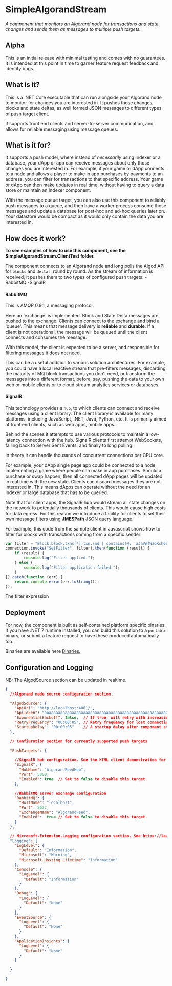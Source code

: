 # SimpleAlgorandStream
*A component that monitors an Algorand node for transactions and state changes and sends them as messages to multiple push targets.*

## Alpha

This is an initial release with minimal testing and comes with no guarantees. It is intended at this point in time to garner feature request feedback and identify bugs.


## What is it?

This is a .NET Core executable that can run alongside your Algorand node to monitor for changes you are interested in. It pushes those changes, blocks and state deltas, as well formed JSON messages to different types of push target client.

It supports front end clients and server-to-server communication, and allows for reliable messaging using message queues.

## What is it for?

It supports a push model, where instead of *necessarily* using Indexer or a database, your dApp or app can receive messages about only those changes you are interested in. For example, 
if your game or dApp connects to a node and allows a player to make in app purchases by payments to an address, you can filter for transactions
to that specific address. Your game or dApp can then make updates in real time, without having to query a data store or maintain an Indexer component.

With the message queue target, you can also use this component to reliably push messages to a queue, and then have a worker process consume those messages and update a database 
for post-hoc and ad-hoc queries later on. Your datastore would be compact as it would only contain the data you are interested in.

## How does it work?

**To see examples of how to use this component, see the SimpleAlgorandStream.ClientTest folder.**

The component connects to an Algorand node and long polls the Algod API for ``blocks`` and ``deltas``, round by round.
As the stream of information is received, it pushes them to two types of configured push targets:
-RabbitMQ 
-SignalR 

#### RabbitMQ

This is AMQP 0.9.1, a messaging protocol. 

Here an 'exchange' is implemented. Block and State Delta messages are pushed to the exchange. Clients can connect to the exchange and bind a 'queue'.
This means that message delivery is **reliable** and **durable**. If a client is not operational, the message will be queued until the client connects and consumes the message.

With this model, the client is expected to be a server, and responsible for filtering messages it does not need.

This can be a useful addition to various solution architectures. For example, you could have a local reactive stream that pre-filters messages, discarding the majority
of MQ block transactions you don't need, or transform the messages into a different format, before, say, pushing the data to your own web or mobile clients or
to cloud stream analytics services or databases.


#### SignalR

This technology provides a ``hub``, to which clients can connect and receive messages using a client library. The client library is available for many platforms, including JavaScript, .NET, Java, Python, etc.
It is primarily aimed at front end clients, such as web apps, mobile apps. 

Behind the scenes it attempts to use various protocols to maintain a low-latency connection with the hub. SignalR clients first attempt WebSockets, 
falling back to Server Sent Events, and finally to long polling.

In theory it can handle thousands of concurrent connections per CPU core.

For example, your dApp single page app could be connected to a node, implementing a game where people can make in app purchases. Should a purchase or swap happen, then all
connected dApp pages will be updated in real time with the new state. Clients can discard messages they are not interested in. This means dApps can operate without the need
for an Indexer or large database that has to be queried.

Note that for client apps, the SignalR hub would stream all state changes on the network to potentially thousands of clients. This would cause high costs for data egress.
For this reason we introduce a facility for clients to set their own message filters using **JMESPath** JSON query language.

For example, this code from the sample client in Javascript shows how to filter for blocks with transactions coming from a specific sender:

```javascript
var filter = "Block.block.txns[*].txn.snd | contains(@, 'aJaVAfWZoKsh6bc7KO1nfiamjthhF844i3txYJTkmVw=')";
connection.invoke("SetFilter", filter).then(function (result) {
    if (result) {
        console.log("Filter applied.");
    } else {
        console.log("Filter application failed.");
    }
}).catch(function (err) {
    return console.error(err.toString());
});
```

The filter expression 

## Deployment

For now, the component is built as self-contained platform specific binaries. If you have .NET 7 runtime installed, you can build this solution to a ``portable`` binary, or submit a feature request to have these produced automatically too.

Binaries are available here [Binaries.](https://github.com/FrankSzendzielarz/SimpleAlgorandStream/releases)

## Configuration and Logging

NB: The AlgodSource section can be updated in realtime.

```json
{
  //Algorand node source configuration section.

  "AlgodSource": {
    "ApiUri": "http://localhost:4001/",
    "ApiToken": "aaaaaaaaaaaaaaaaaaaaaaaaaaaaaaaaaaaaaaaaaaaaaaaaaaaaaaaaaaaaaaaa",
    "ExponentialBackoff": false,  // If true, will retry with increasing delay if the node is not available.
    "RetryFrequency": "00:00:05", // Retry frequency for lost connection when backoff is disabled.
    "StartupDelay": "00:00:05"    // A startup delay after component start up before messages are acquired and pumped to allow for development clients to launch without missing initial messages.
  },

  // Confiuration section for currently supported push targets

  "PushTargets": {
    
    //SignalR hub configuration. See the HTML client demonstration for usage.
    "SignalR": {
      "HubName": "AlgorandFeedHub",
      "Port": 5000,
      "Enabled": true  // Set to false to disable this target.
    },

    //RabbitMQ server exchange configuration
    "RabbitMQ": {
      "HostName": "localhost",
      "Port": 5672,
      "ExchangeName": "AlgorandFeed",
      "Enabled":  true // Set to false to disable this target.
    }
  },

  // Microsoft.Extension.Logging configuration section. See https://learn.microsoft.com/en-us/aspnet/core/fundamentals/logging/?view=aspnetcore-7.0
  "Logging": {
    "LogLevel": {
      "Default": "Information",
      "Microsoft": "Warning",
      "Microsoft.Hosting.Lifetime": "Information"
    },
    "Console": {
      "LogLevel": {
        "Default": "Information"
      }
    },
    "Debug": {
      "LogLevel": {
        "Default": "None"
      }
    },
    "EventSource": {
      "LogLevel": {
        "Default": "None"
      }
    },
    "ApplicationInsights": {
      "LogLevel": {
        "Default": "None"
      }
    }

  }

}
```



